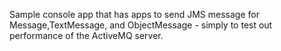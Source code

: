 Sample console app that has apps to send JMS message for Message,TextMessage, and ObjectMessage - simply to test out performance of the ActiveMQ server.
